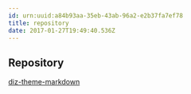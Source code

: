 ```yaml
---
id: urn:uuid:a84b93aa-35eb-43ab-96a2-e2b37fa7ef78
title: repository
date: 2017-01-27T19:49:40.536Z
---
```


## Repository

[diz-theme-markdown](https://github.com/nju33/diz-theme-markdown)
